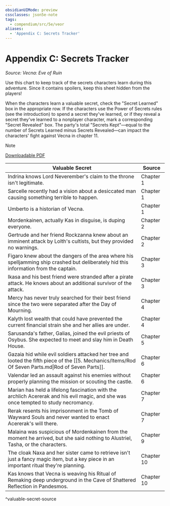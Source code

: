 ```yaml
---
obsidianUIMode: preview
cssclasses: json5e-note
tags:
  - compendium/src/5e/veor
aliases:
  - 'Appendix C: Secrets Tracker'
---
```

# Appendix C: Secrets Tracker
*Source: Vecna: Eve of Ruin* 

Use this chart to keep track of the secrets characters learn during this adventure. Since it contains spoilers, keep this sheet hidden from the players!

When the characters learn a valuable secret, check the "Secret Learned" box in the appropriate row. If the characters use the Power of Secrets rules (see the introduction) to spend a secret they've learned, or if they reveal a secret they've learned to a nonplayer character, mark a corresponding "Secret Revealed" box. The party's total "Secrets Kept"—equal to the number of Secrets Learned minus Secrets Revealed—can impact the characters' fight against Vecna in chapter 11.

> [!note]
> [Downloadable PDF](https://raw.githubusercontent.com/5etools-mirror-2/5etools-img/main/pdf/VEoR/secrets-tracker.pdf)

| Valuable Secret | Source |
|-----------------|--------|
| Indrina knows Lord Neverember's claim to the throne isn't legitimate. | Chapter 1 |
| Sarcelle recently had a vision about a desiccated man causing something terrible to happen. | Chapter 1 |
| Umberto is a historian of Vecna. | Chapter 1 |
| Mordenkainen, actually Kas in disguise, is duping everyone. | Chapter 2 |
| Gertrude and her friend Rockzanna knew about an imminent attack by Lolth's cultists, but they provided no warnings. | Chapter 2 |
| Figaro knew about the dangers of the area where his spelljamming ship crashed but deliberately hid this information from the captain. | Chapter 3 |
| Ikasa and his best friend were stranded after a pirate attack. He knows about an additional survivor of the attack. | Chapter 3 |
| Mercy has never truly searched for their best friend since the two were separated after the Day of Mourning. | Chapter 4 |
| Kalyth lost wealth that could have prevented the current financial strain she and her allies are under. | Chapter 4 |
| Sarusanda's father, Galias, joined the evil priests of Osybus. She expected to meet and slay him in Death House. | Chapter 5 |
| Gazaia hid while evil soldiers attacked her tree and looted the fifth piece of the [[5. Mechanics/Items/Rod Of Seven Parts.md\|Rod of Seven Parts]]. | Chapter 6 |
| Valendar led an assault against his enemies without properly planning the mission or scouting the castle. | Chapter 6 |
| Marian has held a lifelong fascination with the archlich Acererak and his evil magic, and she was once tempted to study necromancy. | Chapter 7 |
| Rerak resents his imprisonment in the Tomb of Wayward Souls and never wanted to enact Acererak's will there. | Chapter 7 |
| Malaina was suspicious of Mordenkainen from the moment he arrived, but she said nothing to Alustriel, Tasha, or the characters. | Chapter 9 |
| The cloak Naxa and her sister came to retrieve isn't just a fancy magic item, but a key piece in an important ritual they're planning. | Chapter 10 |
| Kas knows that Vecna is weaving his Ritual of Remaking deep underground in the Cave of Shattered Reflection in Pandesmos. | Chapter 10 |
^valuable-secret-source
